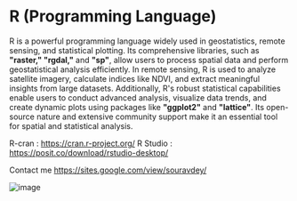 # R (Programming Language)

R is a powerful programming language widely used in geostatistics, remote sensing, and statistical plotting. Its comprehensive libraries, such as **"raster," "rgdal,"** and **"sp"**, allow users to process spatial data and perform geostatistical analysis efficiently. In remote sensing, R is used to analyze satellite imagery, calculate indices like NDVI, and extract meaningful insights from large datasets. Additionally, R's robust statistical capabilities enable users to conduct advanced analysis, visualize data trends, and create dynamic plots using packages like **"ggplot2"** and **"lattice"**. Its open-source nature and extensive community support make it an essential tool for spatial and statistical analysis.

R-cran : https://cran.r-project.org/                R Studio : https://posit.co/download/rstudio-desktop/

Contact me https://sites.google.com/view/souravdey/


![image](https://github.com/user-attachments/assets/a8b3738a-2413-4cd7-ab92-cc7314511035)
